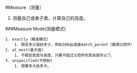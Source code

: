 #Measure（测量）
1. 测量自己或者子类，计算自己的高度。

###Measure Mode(测量模式)
	
	1. exactly（精准模式）
		1. 限定多少就给多少，例如100dp或者match_parent（铺满父控件）
	2. at_most(最大值)
		1. 不限定宽度与高度，只要不超过父控件的宽高就可以了。
	3. unspecified(不限制)
		1. 想要多大给多大。